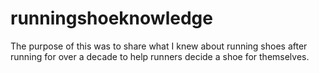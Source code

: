 # runningshoeknowledge
The purpose of this was to share what I knew about running shoes after running for over a decade to help runners decide a shoe for themselves.


